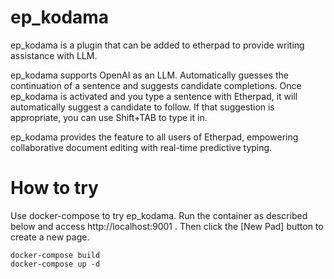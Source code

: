 # ep_kodama

ep_kodama is a plugin that can be added to etherpad to provide writing assistance with LLM.

ep_kodama supports OpenAI as an LLM. Automatically guesses the continuation of a sentence and suggests candidate completions.
Once ep_kodama is activated and you type a sentence with Etherpad, it will automatically suggest a candidate to follow. If that suggestion is appropriate, you can use Shift+TAB to type it in.

ep_kodama provides the feature to all users of Etherpad, empowering collaborative document editing with real-time predictive typing.

# How to try

Use docker-compose to try ep_kodama. Run the container as described below and access http://localhost:9001 .
Then click the [New Pad] button to create a new page.

```
docker-compose build
docker-compose up -d
```
